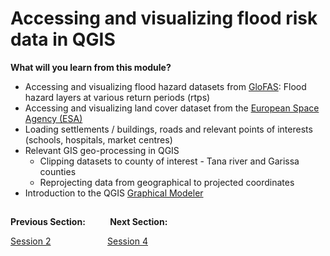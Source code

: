 # Accessing and visualizing flood risk data in QGIS

**What will you learn from this module?**

- Accessing and visualizing flood hazard datasets from [GloFAS](https://global-flood.emergency.copernicus.eu/general-information/about-glofas/): Flood hazard layers at various return periods (rtps)
- Accessing and visualizing land cover dataset from the [European Space Agency (ESA)](https://esa-worldcover.org/en)
- Loading settlements / buildings, roads and relevant points of interests (schools, hospitals, market centres)
- Relevant GIS geo-processing in QGIS
  - Clipping datasets to county of interest - Tana river and Garissa counties
  - Reprojecting data from geographical to projected coordinates
- Introduction to the QGIS [Graphical Modeler](https://docs.qgis.org/3.34/en/docs/user_manual/processing/modeler.html)



##
**Previous Section:**&nbsp;&nbsp;&nbsp;&nbsp;&nbsp;&nbsp;&nbsp; &nbsp; **Next Section:**

<a href="Session2.md" title="Session 2">Session 2</a> &nbsp; &nbsp; &nbsp; &nbsp; &nbsp; &nbsp; &nbsp; &nbsp; &nbsp; &nbsp; &nbsp; <a href="Session4.md" title="Session 4">Session 4</a>

